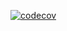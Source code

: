 

[![codecov](https://codecov.io/gh/BohinenVOC/OOAiP-MO211/branch/feature_LongCommand/graph/badge.svg)](https://codecov.io/gh/BohinenVOC/OOAiP-MO211)

